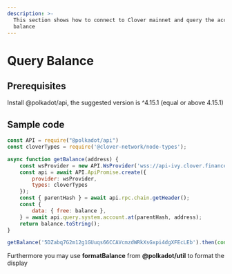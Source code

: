 ```yaml
---
description: >-
  This section shows how to connect to Clover mainnet and query the account
  balance
---
```


# Query Balance

## **Prerequisites**

Install @polkadot/api, the suggested version is ^4.15.1 (equal or above 4.15.1)

## Sample code

```javascript
const API = require("@polkadot/api")
const cloverTypes = require('@clover-network/node-types');

async function getBalance(address) {
    const wsProvider = new API.WsProvider('wss://api-ivy.clover.finance');
    const api = await API.ApiPromise.create({
        provider: wsProvider,
        types: cloverTypes
    });
    const { parentHash } = await api.rpc.chain.getHeader();
    const {
        data: { free: balance },
    } = await api.query.system.account.at(parentHash, address);
    return balance.toString();
}

getBalance('5DZabq7G2m12g1GUuqs66CCAVcmzdWRkXsGxpi4dgXFEcLEb').then(console.log)
```

Furthermore you may use **formatBalance** from **@polkadot/util** to format the display



 
